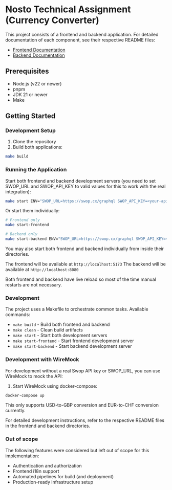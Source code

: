 # Nosto Technical Assignment (Currency Converter)

This project consists of a frontend and backend application. For detailed documentation of each component, see their respective README files:

- [Frontend Documentation](./frontend/README.md)
- [Backend Documentation](./backend/README.md)

## Prerequisites

- Node.js (v22 or newer)
- pnpm
- JDK 21 or newer
- Make

## Getting Started

### Development Setup

1. Clone the repository
2. Build both applications:

```bash
make build
```

### Running the Application

Start both frontend and backend development servers (you need to set SWOP_URL and SWOP_API_KEY to valid values for this to work with the real integration):

```bash
make start ENV="SWOP_URL=https://swop.cx/graphql SWOP_API_KEY=<your-api-key>"
```

Or start them individually:

```bash
# Frontend only
make start-frontend

# Backend only
make start-backend ENV="SWOP_URL=https://swop.cx/graphql SWOP_API_KEY=<your-api-key>"
```

You may also start both frontend and backend individually from inside their directories.

The frontend will be available at `http://localhost:5173`
The backend will be available at `http://localhost:8080`

Both frontend and backend have live reload so most of the time manual restarts are not necessary.

### Development

The project uses a Makefile to orchestrate common tasks. Available commands:

- `make build` - Build both frontend and backend
- `make clean` - Clean build artifacts
- `make start` - Start both development servers
- `make start-frontend` - Start frontend development server
- `make start-backend` - Start backend development server

### Development with WireMock

For development without a real Swop API key or SWOP_URL, you can use WireMock to mock the API:

1. Start WireMock using docker-compose:

```bash
docker-compose up
```

This only supports USD-to-GBP conversion and EUR-to-CHF conversion currently.

For detailed development instructions, refer to the respective README files in the frontend and backend directories.

### Out of scope

The following features were considered but left out of scope for this implementation:

- Authentication and authorization
- Frontend i18n support
- Automated pipelines for build (and deployment)
- Production-ready infrastructure setup

